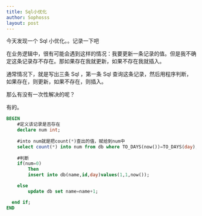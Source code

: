 ```yaml
---
title: Sql小优化
author: Sophosss
layout: post
---
```

今天发现一个 Sql 小优化。。记录一下吧

在业务逻辑中，很有可能会遇到这样的情况：我要更新一条记录的值。但是我不确定这条记录存不存在。那如果存在我就更新，如果不存在我就插入。

通常情况下，就是写出三条 Sql ，第一条 Sql 查询这条记录，然后用程序判断，如果存在，则更新，如果不存在，则插入。

那么有没有一次性解决的呢？

有的。

```sql
BEGIN
    #定义该记录是否存在
    declare num int;
    
    #into num就是把count(*)查出的值，赋给到num中
    select count(*) into num from db where TO_DAYS(now())=TO_DAYS(day);
    
    #判断
    if(num=0)
        Then
        insert into db(name,id,day)values(1,1,now());

    else
        update db set name=name+1;

  end if;
END
```

